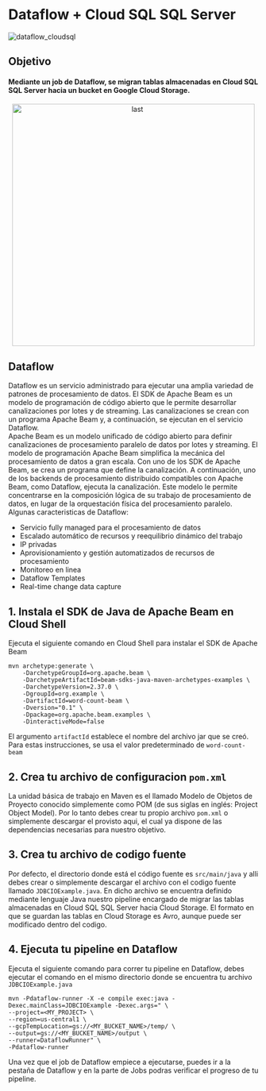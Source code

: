 # Dataflow + Cloud SQL SQL Server
![dataflow_cloudsql](https://user-images.githubusercontent.com/50117113/180669426-077d3935-a8db-4371-b3ce-8cd1d93c33f7.png)

## Objetivo
#### Mediante un job de Dataflow, se migran tablas almacenadas en Cloud SQL SQL Server hacia un bucket en Google Cloud Storage.
<p align="center">
<img width="488" alt="last" src="https://user-images.githubusercontent.com/50117113/180669286-f64552dd-3818-45b7-82fa-aaebad36d60e.png">
</p>

## Dataflow
Dataflow es un servicio administrado para ejecutar una amplia variedad de patrones de procesamiento de datos. El SDK de Apache Beam es un modelo de programación de código abierto que le permite desarrollar canalizaciones por lotes y de streaming. Las canalizaciones se crean con un programa Apache Beam y, a continuación, se ejecutan en el servicio Dataflow. \
Apache Beam es un modelo unificado de código abierto para definir canalizaciones de procesamiento paralelo de datos por lotes y streaming. El modelo de programación Apache Beam simplifica la mecánica del procesamiento de datos a gran escala. Con uno de los SDK de Apache Beam, se crea un programa que define la canalización. A continuación, uno de los backends de procesamiento distribuido compatibles con Apache Beam, como Dataflow, ejecuta la canalización. Este modelo le permite concentrarse en la composición lógica de su trabajo de procesamiento de datos, en lugar de la orquestación física del procesamiento paralelo.\
Algunas caracteristicas de Dataflow:
- Servicio fully managed para el procesamiento de datos
- Escalado automático de recursos y reequilibrio dinámico del trabajo
- IP privadas
- Aprovisionamiento y gestión automatizados de recursos de procesamiento
- Monitoreo en linea
- Dataflow Templates 
- Real-time change data capture

## 1. Instala el SDK de Java de Apache Beam en Cloud Shell
Ejecuta el siguiente comando en Cloud Shell para instalar el SDK de Apache Beam
```
mvn archetype:generate \
    -DarchetypeGroupId=org.apache.beam \
    -DarchetypeArtifactId=beam-sdks-java-maven-archetypes-examples \
    -DarchetypeVersion=2.37.0 \
    -DgroupId=org.example \
    -DartifactId=word-count-beam \
    -Dversion="0.1" \
    -Dpackage=org.apache.beam.examples \
    -DinteractiveMode=false
```
El argumento ``artifactId`` establece el nombre del archivo jar que se creó. Para estas instrucciones, se usa el valor predeterminado de ``word-count-beam``

## 2. Crea tu archivo de configuracion ``pom.xml``
La unidad básica de trabajo en Maven es el llamado Modelo de Objetos de Proyecto conocido simplemente como POM (de sus siglas en inglés: Project Object Model). Por lo tanto debes crear tu propio archivo ``pom.xml`` o simplemente descargar el provisto aqui, el cual ya dispone de las dependencias necesarias para nuestro objetivo.

## 3. Crea tu archivo de codigo fuente
Por defecto, el directorio donde está el código fuente es ``src/main/java`` y alli debes crear o simplemente descargar el archivo con el codigo fuente llamado ``JDBCIOExample.java``. En dicho archivo se encuentra definido mediante lenguaje Java nuestro pipeline encargado de migrar las tablas almacenadas en Cloud SQL SQL Server hacia Cloud Storage. El formato en que se guardan las tablas en Cloud Storage es Avro, aunque puede ser modificado dentro del codigo.

## 4. Ejecuta tu pipeline en Dataflow
Ejecuta el siguiente comando para correr tu pipeline en Dataflow, debes ejecutar el comando en el mismo directorio donde se encuentra tu archivo ``JDBCIOExample.java``
```
mvn -Pdataflow-runner -X -e compile exec:java -Dexec.mainClass=JDBCIOExample -Dexec.args=" \
--project=<MY_PROJECT> \
--region=us-central1 \
--gcpTempLocation=gs://<MY_BUCKET_NAME>/temp/ \
--output=gs://<MY_BUCKET_NAME>/output \
--runner=DataflowRunner" \
-Pdataflow-runner
```
Una vez que el job de Dataflow empiece a ejecutarse, puedes ir a la pestaña de Dataflow y en la parte de Jobs podras verificar el progreso de tu pipeline.
